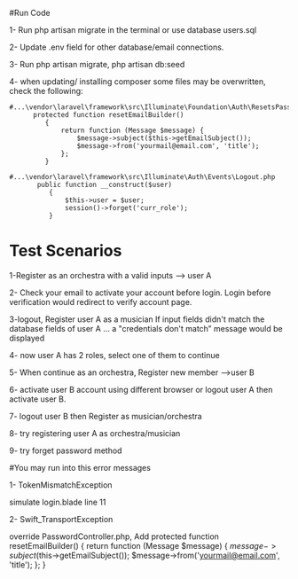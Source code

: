 #Run Code

1- Run php artisan migrate in the terminal or use database users.sql

2- Update .env field for other database/email connections.

3- Run php artisan migrate, php artisan  db:seed


4- when updating/ installing composer some files may be overwritten, check the following:

    #...\vendor\laravel\framework\src\Illuminate\Foundation\Auth\ResetsPasswords.php
          protected function resetEmailBuilder()
             {
                 return function (Message $message) {
                     $message->subject($this->getEmailSubject());
                     $message->from('yourmail@email.com', 'title');
                 };
             }

    #...\vendor\laravel\framework\src\Illuminate\Auth\Events\Logout.php
           public function __construct($user)
              {
                  $this->user = $user;
                  session()->forget('curr_role');
              }

# Test Scenarios

1-Register as an orchestra with a valid inputs --> user A

2- Check your email to activate your account before login.
Login before verification would redirect to verify account page.

3-logout, Register user A as a musician
If input fields didn't match the database fields of user A ... a "credentials don't match” message would be displayed

4- now user A has 2 roles, select one of them to continue

5- When continue as an orchestra, Register new member -->user B

6- activate user B account using different browser or logout user A then activate user B.

7- logout user B then Register as musician/orchestra

8- try registering user A as orchestra/musician

9- try forget password method


#You may run into this error messages

1- TokenMismatchException

   simulate login.blade line 11 
   
   <input type="hidden" name="_token" value="{{ csrf_token() }}">

2- Swift_TransportException

   override PasswordController.php, Add
    protected function resetEmailBuilder()
       {
           return function (Message $message) {
               $message->subject($this->getEmailSubject());
               $message->from('yourmail@email.com', 'title');
           };
       }

